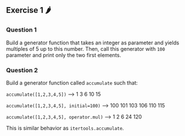 ## Exercise 1 🌶

### Question 1

Build a generator function that takes an integer as parameter and yields multiples of 5 up to this number. Then, call this generator with ```100``` parameter and print only the two first elements.

### Question 2

Build a generator function called ```accumulate``` such that:

```accumulate([1,2,3,4,5])``` --> 1 3 6 10 15

```accumulate([1,2,3,4,5], initial=100)``` --> 100 101 103 106 110 115

```accumulate([1,2,3,4,5], operator.mul)``` --> 1 2 6 24 120

This is similar behavior as ```itertools.accumulate```.
